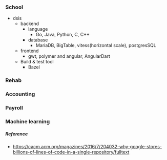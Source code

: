 ### School
- dsis
    - backend
        - language
            - Go, Java, Python, C, C++
        - database
            - MariaDB, BigTable, vitess(horizontal scale), postgresSQL
    - frontend
        - gwt, polymer and angular, AngularDart
    - Build & test tool
        - Bazel
### Rehab
### Accounting
### Payroll
### Machine learning

##### Reference
- https://cacm.acm.org/magazines/2016/7/204032-why-google-stores-billions-of-lines-of-code-in-a-single-repository/fulltext
